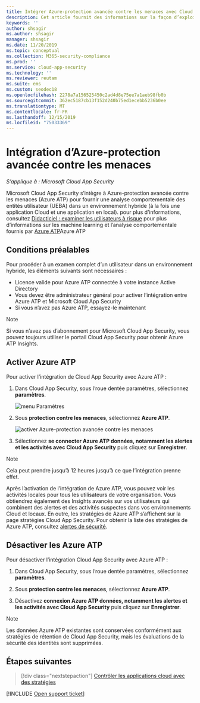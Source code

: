 ```yaml
---
title: Intégrer Azure-protection avancée contre les menaces avec Cloud App Security
description: Cet article fournit des informations sur la façon d’exploiter Azure Advanced Threat Protection Insights dans Cloud App Security pour la détection hybride des risques.
keywords: ''
author: shsagir
ms.author: shsagir
manager: shsagir
ms.date: 11/20/2019
ms.topic: conceptual
ms.collection: M365-security-compliance
ms.prod: ''
ms.service: cloud-app-security
ms.technology: ''
ms.reviewer: reutam
ms.suite: ems
ms.custom: seodec18
ms.openlocfilehash: 2278a7a156525450c2ad4d8e75ee7a1aeb98fb0b
ms.sourcegitcommit: 362ec5187cb13f152d240b75ed1ecebb5236b0ee
ms.translationtype: MT
ms.contentlocale: fr-FR
ms.lasthandoff: 12/15/2019
ms.locfileid: "75033369"
---
```

# <a name="azure-advanced-threat-protection-integration"></a>Intégration d’Azure-protection avancée contre les menaces

*S’applique à : Microsoft Cloud App Security*

Microsoft Cloud App Security s’intègre à Azure-protection avancée contre les menaces (Azure ATP) pour fournir une analyse comportementale des entités utilisateur (UEBA) dans un environnement hybride (à la fois une application Cloud et une application en local). pour plus d’informations, consultez [Didacticiel : examiner les utilisateurs à risque](tutorial-ueba.md) pour plus d’informations sur les machine learning et l’analyse comportementale fournis par [Azure ATP](https://docs.microsoft.com/azure-advanced-threat-protection/what-is-atp)Azure ATP

## <a name="prerequisites"></a>Conditions préalables

Pour procéder à un examen complet d’un utilisateur dans un environnement hybride, les éléments suivants sont nécessaires :

- Licence valide pour Azure ATP connectée à votre instance Active Directory
- Vous devez être administrateur général pour activer l’intégration entre Azure ATP et Microsoft Cloud App Security
- Si vous n’avez pas Azure ATP, essayez-le maintenant

>[!NOTE]
>Si vous n’avez pas d’abonnement pour Microsoft Cloud App Security, vous pouvez toujours utiliser le portail Cloud App Security pour obtenir Azure ATP Insights.

## <a name="enable-azure-atp"></a>Activer Azure ATP

Pour activer l’intégration de Cloud App Security avec Azure ATP :

1. Dans Cloud App Security, sous l’roue dentée paramètres, sélectionnez **paramètres**.

   ![menu Paramètres](media/azip-system-settings.png)

1. Sous **protection contre les menaces**, sélectionnez **Azure ATP**.

    ![activer Azure-protection avancée contre les menaces](media/aatp-integration.png)

1. Sélectionnez **se connecter Azure ATP données, notamment les alertes et les activités avec Cloud App Security** puis cliquez sur **Enregistrer**.

> [!NOTE]
> Cela peut prendre jusqu’à 12 heures jusqu’à ce que l’intégration prenne effet.

Après l’activation de l’intégration de Azure ATP, vous pouvez voir les activités locales pour tous les utilisateurs de votre organisation. Vous obtiendrez également des Insights avancés sur vos utilisateurs qui combinent des alertes et des activités suspectes dans vos environnements Cloud et locaux. En outre, les stratégies de Azure ATP s’affichent sur la page stratégies Cloud App Security. Pour obtenir la liste des stratégies de Azure ATP, consultez [alertes de sécurité](https://docs.microsoft.com/azure-advanced-threat-protection/suspicious-activity-guide).

## <a name="disable-azure-atp"></a>Désactiver les Azure ATP

Pour désactiver l’intégration Cloud App Security avec Azure ATP :

1. Dans Cloud App Security, sous l’roue dentée paramètres, sélectionnez **paramètres**.

1. Sous **protection contre les menaces**, sélectionnez **Azure ATP**.

1. Désactivez **connexion Azure ATP données, notamment les alertes et les activités avec Cloud App Security** puis cliquez sur **Enregistrer**.

> [!NOTE]
> Les données Azure ATP existantes sont conservées conformément aux stratégies de rétention de Cloud App Security, mais les évaluations de la sécurité des identités sont supprimées.

## <a name="next-steps"></a>Étapes suivantes

> [!div class="nextstepaction"]
> [Contrôler les applications cloud avec des stratégies](control-cloud-apps-with-policies.md)

[!INCLUDE [Open support ticket](includes/support.md)]
